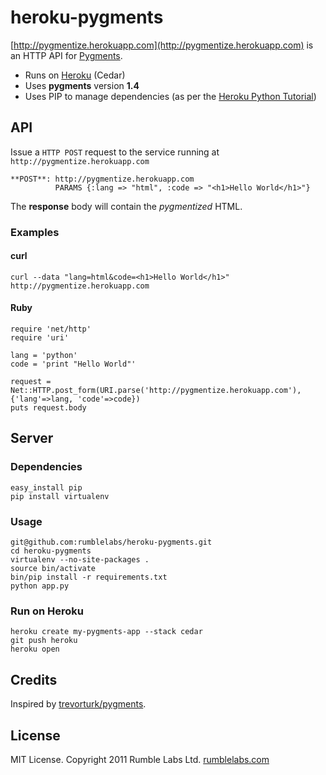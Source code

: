 # heroku-pygments

[http://pygmentize.herokuapp.com](http://pygmentize.herokuapp.com) is an HTTP API for [Pygments](http://pygments.org/).

* Runs on [Heroku](http://heroku.com) (Cedar)
* Uses **pygments** version **1.4**
* Uses PIP to manage dependencies (as per the [Heroku Python Tutorial](http://devcenter.heroku.com/articles/python))

## API

Issue a `HTTP POST` request to the service running at `http://pygmentize.herokuapp.com`

    **POST**: http://pygmentize.herokuapp.com
              PARAMS {:lang => "html", :code => "<h1>Hello World</h1>"}

The **response** body will contain the *pygmentized* HTML. 

### Examples

#### curl

    curl --data "lang=html&code=<h1>Hello World</h1>" http://pygmentize.herokuapp.com

#### Ruby

    require 'net/http'
    require 'uri'

    lang = 'python'
    code = 'print "Hello World"'

    request = Net::HTTP.post_form(URI.parse('http://pygmentize.herokuapp.com'), {'lang'=>lang, 'code'=>code})
    puts request.body

## Server

### Dependencies

    easy_install pip
    pip install virtualenv

### Usage

    git@github.com:rumblelabs/heroku-pygments.git
    cd heroku-pygments
    virtualenv --no-site-packages .
    source bin/activate
    bin/pip install -r requirements.txt
    python app.py

### Run on Heroku

    heroku create my-pygments-app --stack cedar
    git push heroku
    heroku open

## Credits

Inspired by [trevorturk/pygments](http://github.com/trevorturk/pygments).

## License

MIT License. Copyright 2011 Rumble Labs Ltd. [rumblelabs.com](http://rumblelabs.com)